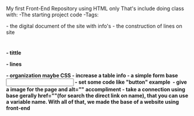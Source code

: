 My first Front-End Repository using HTML only
That's include doing class with:
-The starting project code
-Tags: 
<head> - the digital document of the site with info's
<body> - the construction of lines on site
<h1> <h2> <h3> <h4> - tittle
<span> <p> - lines
<div> - organization maybe CSS
<table> - increase a table info
<form> - a simple form base
<input> - set some code like "button" example
<img> - give a image for the page and alt="" accompliment
<a> - take a connection using base gerally href=""(for search the direct link on name), that you can use a variable name.        
With all of that, we made the base of a website using front-end

